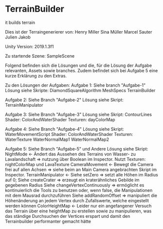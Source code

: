 # TerrainBuilder
it builds terrain

Dies ist der Terraingenerierer von:
Henry Miller
Sina Müller
Marcel Sauter
Julien Jakob

Unity Version:
2019.1.3f1

Zu startende Szene:
SampleScene

Folgend befinden sich die Lösungen und die, für die Lösung der Aufgabe relevanten, Assets sowie branches. 
Zudem befindet sich bei Aufgabe 5 eine kurze Erklärung zu den Extras.

Zu den Lösungen der Aufgaben:
Aufgabe 1:
Siehe branch "Aufgabe-1"
Lösung siehe 
Skripte:
  DiamondSquareAlgorithm
  MeshSpecs
  TerrainBuilder
  
Aufgabe 2:
Siehe Branch "Aufgabe-2"
Lösung siehe 
Skript:
  TerrainManipulator
  
Aufgabe 3:
Siehe Branch "Aufgabe-3"
Lösung siehe 
Skript:
  ContourLines
Shader:
  ColorAndWaterShader
Texturen:
  dayColorMap
  
Aufgabe 4:
Siehe Branch "Aufgabe-4"
Lösung siehe 
Skript:
  WaterMovementScript
Shader:
  ColorAndWaterShader
Texturen:
  WaterTexture
  WaterNormalMap1
  WaterNormalMap2
  
Aufgabe 5:
Siehe Branch "Aufgabe-5" und Andere
Lösung siehe Skript:
  NightMode           <- Ändert das Aussehen des Terrains von Wasser- zu Lavalandschaft => nutzung über Boolean im Inspector.
                         Nutzt Texturen: nightColorMap und LavaTexture
  CameraMovement      <- Bewegt die Camera frei auf allen Achsen => siehe beim an Main Camera angebrachten Skript im Inspector.
  TerrainManipulator  <- Siehe setZero => setzt alle Höhen im Radius auf 0;
                         Siehe createCrater => erzeugt ein kraterähnliches Gebilde im gegebenen Radius
                         Siehe changeVertexContinuously => ermöglicht es kontinuierlich die Tools zu benutzen oder, wenn false, die                                                                 Manipulationen mit dem Mausrad durchzuführen
                         Siehe addRandomOffset  => manipuliert die Höhenänderung an jedem Vertex durch Zufallswerte, welche eingestellt                                                    werden können
  ColorHeightMap      <- Leider nur ein angefangener Versuch das Terrain über eine heightMap zu erstellen sowie zu manipulieren, was das                          ständige Durchsuchen der Vertices erspart und damit den Terrainbuilder performanter gemacht hätte
                          
